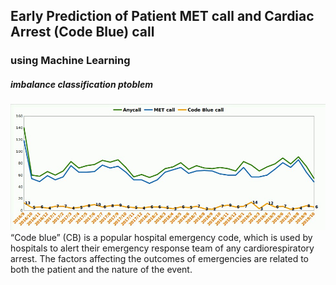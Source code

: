 ## Early Prediction of Patient MET call and Cardiac Arrest (Code Blue) call 
### using Machine Learning 
##### imbalance classification ptoblem

![alt tag](images/cb-rate-new.jpeg)
“Code blue” (CB) is a popular hospital emergency code, which is used by hospitals to alert their emergency response team of any cardiorespiratory arrest. 
The factors affecting the outcomes of emergencies are related to both the patient and the nature of the event.
